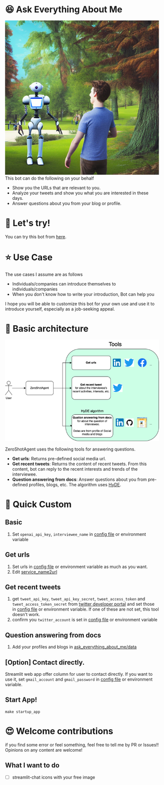 # 😆 Ask Everything About Me
![concept_art](/documents/concept_art.png)
This bot can do the following on your behalf
- Show you the URLs that are relevant to you.
- Analyze your tweets and show you what you are interested in these days.
- Answer questions about you from your blog or profile.

# 👀 Let's try!
You can try this bot from [here](https://about-yongtae-cfa5uiil5a-an.a.run.app/).

# ⭐ Use Case

The use cases I assume are as follows

- Individuals/companies can introduce themselves to individuals/companies
- When you don't know how to write your introduction, Bot can help you

I hope you will be able to customize this bot for your own use and use it to introduce yourself, especially as a job-seeking appeal.

# 🧠 Basic architecture
![architecture](/documents/architecture.png)

ZeroShotAgent uses the following tools for answering questions.
- **Get urls**: Returns pre-defined social media url.
- **Get recent tweets**: Returns the content of recent tweets. From this content, bot can reply to the recent interests and trends of the interviewee.
- **Question answering from docs**: Answer questions about you from pre-defined profiles, blogs, etc. The algorithm uses [HyDE](https://langchain.readthedocs.io/en/latest/modules/utils/combine_docs_examples/hyde.html?highlight=Hyde).


# 🚀 Quick Custom

## Basic
1. Set `openai_api_key`, `interviewee_name` in [config file](ask_everything_about_me/config.py) or environment variable

## Get urls
1. Set urls in [config file](ask_everything_about_me/config.py) or environment variable as much as you want.
2. Edit [service_name2url](ask_everything_about_me/tools/functions/get_url.py)


## Get recent tweets
1. get `tweet_api_key`, `tweet_api_key_secret`, `tweet_access_token` and `tweet_access_token_secret` from [twitter developer portal](https://developer.twitter.com/en/portal/projects-and-apps) and set those in [config file](ask_everything_about_me/config.py) or environment variable. If one of these are not set, this tool doesn't work.
2. confirm you `twitter_account` is set in [config file](ask_everything_about_me/config.py) or environment variable


## Question answering from docs
1. Add your profiles and blogs in [ask_everything_about_me/data](ask_everything_about_me/data)

## [Option] Contact directly.
Streamlit web app offer column for user to contact directly. If you want to use it, set `gmail_account` and `gmail_password` in [config file](ask_everything_about_me/config.py) or environment variable.

## Start App!

```
make startup_app
```

# 😍 Welcome contributions
if you find some error or feel something, feel free to tell me by PR or Issues!! Opinions on any content are welcome!

## What I want to do
- [ ] streamlit-chat icons with your free image